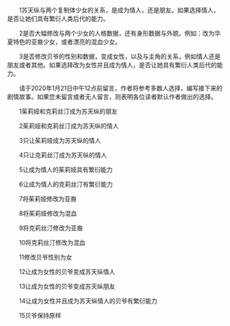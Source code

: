 <div class="read-content j_readContent" id="">
                <p>　　1苏天纵与两个复制体少女的关系，是成为情人，还是朋友。如果选择情人，是否让她们具有繁衍人类后代的能力。<p>　　2是否大幅修改与两个少女的人格数据，还有身形数据与外貌。例如：改为华夏特色的亚裔少女，或者漂亮的混血少女。<p>　　3是否修改贝爷的性别和数据，变成女性，以及与主角的关系，例如情人还是朋友或者其他。如果选择改为女性并且成为情人，是否让她具有繁衍人类后代的能力。<p>　　请于2020年1月21日中午12点前留言，作者将参考多数人选择，编写接下来的剧情故事。如果您未留言或者无人留言，则表明各位读者默认作者做出的选择。<p>　　1茱莉娅和克莉丝汀成为苏天纵的朋友<p>　　2茱莉娅和克莉丝汀成为苏天纵的情人<p>　　3只让茱莉娅成为苏天纵的情人<p>　　4只让克莉丝汀成为苏天纵的情人<p>　　5让成为情人的茱莉娅具有繁衍能力<p>　　6让成为情人的克莉丝汀有繁衍能力<p>　　7将茱莉娅修改为亚裔<p>　　8将茱莉娅修改为混血<p>　　9将克莉丝汀修改为亚裔<p>　　10将克莉丝汀修改为混血<p>　　11修改贝爷性别为女<p>　　12让成为女性的贝爷变成苏天纵情人<p>　　13让成为女性的贝爷变成苏天纵朋友<p>　　14让成为女性并且成为苏天纵情人的贝爷有繁衍能力<p>　　15贝爷保持原样<p>　　<p> 
            </div>